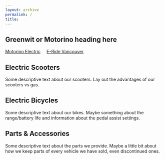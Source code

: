 ```yaml
---
layout: archive
permalink: /
title:
---
```


<!--  <div class="tiles">
{% for post in site.posts %}
	{% include post-grid.html %}
{% endfor %}

</div>/.tiles -->

<div class="page-lead" style="background-image:url(/images/banner.jpg)">
      <div class="wrap page-lead-content">
        <h2>Greenwit or Motorino heading here</h2>
        <a href="#" class="btn-inverse">Motorino Electric</a> &nbsp; &nbsp; <a href="#" class="btn-inverse">E-Ride Vancouver</a>
      </div><!-- /.page-lead-content -->
</div><!-- /.page-lead -->
    

<div class="tile">
  <h2 class="post-title">Electric Scooters</h2>
  <p class="post-excerpt">Some descriptive text about our scooters. Lay out the advantages of our scooters vs gas.</p>
</div><!-- /.tile -->

<div class="tile">
  <h2 class="post-title">Electric Bicycles</h2>
  <p class="post-excerpt">Some descriptive text about our bikes. Maybe something about the range/battery life and information about the pedal assist settings.</p>
</div><!-- /.tile -->

<div class="tile">
  <h2 class="post-title">Parts & Accessories</h2>
  <p class="post-excerpt">Some descriptive text about the parts we provide. Maybe a little bit about how we keep parts of every vehicle we have sold, even discontinued ones.</p>
</div><!-- /.tile -->


<!-- /.tile -->